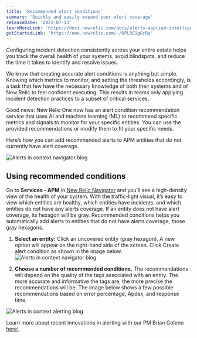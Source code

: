 ```yaml
---
title: 'Recommended alert conditions'
summary: 'Quickly and easily expand your alert coverage'
releaseDate: '2021-07-13'
learnMoreLink: 'https://docs.newrelic.com/docs/alerts-applied-intelligence/new-relic-alerts/alert-conditions/condition-recommendations/'
getStartedLink: 'https://one.newrelic.com/-/0PLRE9gGrRa'
---
```


Configuring incident detection consistently across your entire estate helps you track the overall health of your systems, avoid blindspots, and reduce the time it takes to identify and resolve issues.

We know that creating accurate alert conditions is anything but simple. Knowing which metrics to monitor, and setting the thresholds accordingly, is a task that few have the necessary knowledge of both their systems and of New Relic to feel confident executing. This results in teams only applying incident detection practices to a subset of critical services.

Good news: New Relic One now has an alert condition recommendation service that uses AI and machine learning (ML) to recommend specific metrics and signals to monitor for your specific entities. You can use the provided recommendations or modify them to fit your specific needs.

Here’s how you can add recommended alerts to APM entities that do not currently have alert coverage.

![Alerts in context navigator blog ](/images/alerts-nav.webp 'Alerts navigator')

## Using recommended conditions

Go to **Services - APM** in [New Relic Navigator](https://docs.newrelic.com/docs/new-relic-one/use-new-relic-one/core-concepts/new-relic-explorer-view-performance-across-apps-services-hosts/) and you’ll see a high-density view of the health of your system. With the traffic-light visual, it’s easy to view which entities are healthy, which entities have incidents, and which entities do not have any alerts coverage. If an entity does not have alert coverage, its hexagon will be gray. Recommended conditions helps you automatically add alerts to entities that do not have alerts coverage, those gray hexagons.

1. **Select an entity:** Click an uncovered entity (gray hexagon). A new option will appear on the right-hand side of the screen. Click Create alert condition as shown in the image below.
   ![Alerts in context navigator blog ](/images/alerts-nav.webp 'Alerts navigator')

2. **Choose a number of recommended conditions.** The recommendations will depend on the quality of the tags associated with an entity. The more accurate and informative the tags are, the more precise the recommendations will be. The image below shows a few possible recommendations based on error percentage, Apdex, and response time.

![Alerts in context alerting blog](/images/add-alert.webp 'Add alerts')

Learn more about recent innovations in alerting with our PM Brian Goleno [here!](https://www.youtube.com/watch?v=NV9ueK8JmRo&feature=youtu.be").
